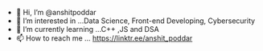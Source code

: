- 👋 Hi, I’m @anshitpoddar
- 👀 I’m interested in ...Data Science, Front-end Developing, Cybersecurity
- 🌱 I’m currently learning ...C++ ,JS and DSA
- 📫 How to reach me ... https://linktr.ee/anshit_poddar

<!---
anshitpoddar/anshitpoddar is a ✨ special ✨ repository because its `README.md` (this file) appears on your GitHub profile.
You can click the Preview link to take a look at your changes.
--->
<!---- 💞️ I’m looking to collaborate on ...--->
